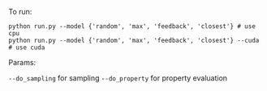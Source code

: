 To run:
```
python run.py --model {'random', 'max', 'feedback', 'closest'} # use cpu
python run.py --model {'random', 'max', 'feedback', 'closest'} --cuda # use cuda
```

Params:

`--do_sampling` for sampling
`--do_property` for property evaluation
